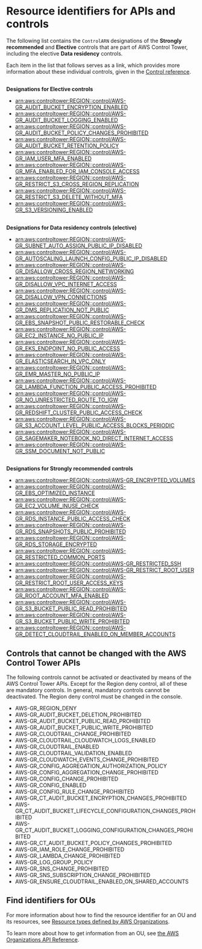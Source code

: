 # Resource identifiers for APIs and controls<a name="control-identifiers"></a>

The following list contains the `ControlARN` designations of the **Strongly recommended** and **Elective** controls that are part of AWS Control Tower, including the elective **Data residency** controls\. 

Each item in the list that follows serves as a link, which provides more information about these individual controls, given in the [Control reference](controls-reference.md)\.

## <a name="control-arns-for-elective-gr"></a>

**Designations for Elective controls**
+ [arn:aws:controltower:REGION::control/AWS\-GR\_AUDIT\_BUCKET\_ENCRYPTION\_ENABLED](https://docs.aws.amazon.com/controltower/latest/userguide/elective-controls.html#log-archive-encryption-enabled)
+ [arn:aws:controltower:REGION::control/AWS\-GR\_AUDIT\_BUCKET\_LOGGING\_ENABLED](https://docs.aws.amazon.com/controltower/latest/userguide/elective-controls.html#log-archive-access-enabled)
+ [arn:aws:controltower:REGION::control/AWS\-GR\_AUDIT\_BUCKET\_POLICY\_CHANGES\_PROHIBITED](https://docs.aws.amazon.com/controltower/latest/userguide/elective-controls.html#log-archive-policy-changes)
+ [arn:aws:controltower:REGION::control/AWS\-GR\_AUDIT\_BUCKET\_RETENTION\_POLICY](https://docs.aws.amazon.com/controltower/latest/userguide/elective-controls.html#log-archive-retention-policy)
+ [arn:aws:controltower:REGION::control/AWS\-GR\_IAM\_USER\_MFA\_ENABLED](https://docs.aws.amazon.com/controltower/latest/userguide/elective-controls.html#disallow-access-mfa) 
+ [arn:aws:controltower:REGION::control/AWS\-GR\_MFA\_ENABLED\_FOR\_IAM\_CONSOLE\_ACCESS](https://docs.aws.amazon.com/controltower/latest/userguide/elective-controls.html#disallow-console-access-mfa)
+ [arn:aws:controltower:REGION::control/AWS\-GR\_RESTRICT\_S3\_CROSS\_REGION\_REPLICATION](https://docs.aws.amazon.com/controltower/latest/userguide/elective-controls.html#disallow-s3-ccr)
+ [arn:aws:controltower:REGION::control/AWS\-GR\_RESTRICT\_S3\_DELETE\_WITHOUT\_MFA](https://docs.aws.amazon.com/controltower/latest/userguide/elective-controls.html#disallow-s3-delete-mfa)
+ [arn:aws:controltower:REGION::control/AWS\-GR\_S3\_VERSIONING\_ENABLED](https://docs.aws.amazon.com/controltower/latest/userguide/elective-controls.html#disallow-s3-no-versioning)

## <a name="control-arns-for-dr-gr"></a>

**Designations for Data residency controls \(elective\)**
+ [arn:aws:controltower:REGION::control/AWS\-GR\_SUBNET\_AUTO\_ASSIGN\_PUBLIC\_IP\_DISABLED](https://docs.aws.amazon.com/controltower/latest/userguide/data-residency-controls.html#subnet-auto-assign-public-ip-disabled) 
+ [arn:aws:controltower:REGION::control/AWS\-GR\_AUTOSCALING\_LAUNCH\_CONFIG\_PUBLIC\_IP\_DISABLED](https://docs.aws.amazon.com/controltower/latest/userguide/data-residency-controls.html#autoscaling-launch-config-public-ip-disabled) 
+ [arn:aws:controltower:REGION::control/AWS\-GR\_DISALLOW\_CROSS\_REGION\_NETWORKING](https://docs.aws.amazon.com/controltower/latest/userguide/data-residency-controls.html#prevent-cross-region-networking)
+ [arn:aws:controltower:REGION::control/AWS\-GR\_DISALLOW\_VPC\_INTERNET\_ACCESS](https://docs.aws.amazon.com/controltower/latest/userguide/data-residency-controls.html#disallow-vpc-internet-access) 
+ [arn:aws:controltower:REGION::control/AWS\-GR\_DISALLOW\_VPN\_CONNECTIONS](https://docs.aws.amazon.com/controltower/latest/userguide/data-residency-controls.html#prevent-vpn-connection) 
+ [arn:aws:controltower:REGION::control/AWS\-GR\_DMS\_REPLICATION\_NOT\_PUBLIC](https://docs.aws.amazon.com/controltower/latest/userguide/data-residency-controls.html#dms-replication-not-public) 
+ [arn:aws:controltower:REGION::control/AWS\-GR\_EBS\_SNAPSHOT\_PUBLIC\_RESTORABLE\_CHECK](https://docs.aws.amazon.com/controltower/latest/userguide/data-residency-controls.html#ebs-snapshot-public-restorable-check) 
+ [arn:aws:controltower:REGION::control/AWS\-GR\_EC2\_INSTANCE\_NO\_PUBLIC\_IP](https://docs.aws.amazon.com/controltower/latest/userguide/data-residency-controls.html#ec2-instance-no-public-ip)
+ [arn:aws:controltower:REGION::control/AWS\-GR\_EKS\_ENDPOINT\_NO\_PUBLIC\_ACCESS](https://docs.aws.amazon.com/controltower/latest/userguide/data-residency-controls.html#eks-endpoint-no-public-access)
+ [arn:aws:controltower:REGION::control/AWS\-GR\_ELASTICSEARCH\_IN\_VPC\_ONLY](https://docs.aws.amazon.com/controltower/latest/userguide/data-residency-controls.html#elasticsearch-in-vpc-only)
+ [arn:aws:controltower:REGION::control/AWS\-GR\_EMR\_MASTER\_NO\_PUBLIC\_IP](https://docs.aws.amazon.com/controltower/latest/userguide/data-residency-controls.html#emr-master-no-public-ip)
+ [arn:aws:controltower:REGION::control/AWS\-GR\_LAMBDA\_FUNCTION\_PUBLIC\_ACCESS\_PROHIBITED](https://docs.aws.amazon.com/controltower/latest/userguide/data-residency-controls.html#lambda-function-public-access-prohibited)
+ [arn:aws:controltower:REGION::control/AWS\-GR\_NO\_UNRESTRICTED\_ROUTE\_TO\_IGW](https://docs.aws.amazon.com/controltower/latest/userguide/data-residency-controls.html#no-unrestricted-route-to-igw)
+ [arn:aws:controltower:REGION::control/AWS\-GR\_REDSHIFT\_CLUSTER\_PUBLIC\_ACCESS\_CHECK](https://docs.aws.amazon.com/controltower/latest/userguide/data-residency-controls.html#redshift-cluster-public-access-check)
+ [arn:aws:controltower:REGION::control/AWS\-GR\_S3\_ACCOUNT\_LEVEL\_PUBLIC\_ACCESS\_BLOCKS\_PERIODIC](https://docs.aws.amazon.com/controltower/latest/userguide/data-residency-controls.html#s3-account-level-public-access-blocks-periodic)
+ [arn:aws:controltower:REGION::control/AWS\-GR\_SAGEMAKER\_NOTEBOOK\_NO\_DIRECT\_INTERNET\_ACCESS](https://docs.aws.amazon.com/controltower/latest/userguide/data-residency-controls.html#sagemaker-notebook-no-direct-internet-access)
+ [arn:aws:controltower:REGION::control/AWS\-GR\_SSM\_DOCUMENT\_NOT\_PUBLIC](https://docs.aws.amazon.com/controltower/latest/userguide/data-residency-controls.html#ssm-document-not-public)

## <a name="control-arns-for-sr-gr"></a>

**Designations for Strongly recommended controls**
+ [arn:aws:controltower:REGION::control/AWS\-GR\_ENCRYPTED\_VOLUMES](https://docs.aws.amazon.com/controltower/latest/userguide/strongly-recommended-controls.html#ebs-enable-encryption)
+ [arn:aws:controltower:REGION::control/AWS\-GR\_EBS\_OPTIMIZED\_INSTANCE](https://docs.aws.amazon.com/controltower/latest/userguide/strongly-recommended-controls.html#disallow-not-ebs-optimized)
+ [arn:aws:controltower:REGION::control/AWS\-GR\_EC2\_VOLUME\_INUSE\_CHECK](https://docs.aws.amazon.com/controltower/latest/userguide/strongly-recommended-controls.html#disallow-unattached-ebs)
+ [arn:aws:controltower:REGION::control/AWS\-GR\_RDS\_INSTANCE\_PUBLIC\_ACCESS\_CHECK](https://docs.aws.amazon.com/controltower/latest/userguide/strongly-recommended-controls.html#disallow-rds-public-access)
+ [arn:aws:controltower:REGION::control/AWS\-GR\_RDS\_SNAPSHOTS\_PUBLIC\_PROHIBITED](https://docs.aws.amazon.com/controltower/latest/userguide/strongly-recommended-controls.html#disallow-rds-snapshot-public-access)
+ [arn:aws:controltower:REGION::control/AWS\-GR\_RDS\_STORAGE\_ENCRYPTED](https://docs.aws.amazon.com/controltower/latest/userguide/strongly-recommended-controls.html#disallow-rds-storage-unencrypted)
+ [arn:aws:controltower:REGION::control/AWS\-GR\_RESTRICTED\_COMMON\_PORTS](https://docs.aws.amazon.com/controltower/latest/userguide/strongly-recommended-controls.html#rdp-disallow-internet )
+ [arn:aws:controltower:REGION::control/AWS\-GR\_RESTRICTED\_SSH](https://docs.aws.amazon.com/controltower/latest/userguide/strongly-recommended-controls.html#ssh-disallow-internet)
+ [arn:aws:controltower:REGION::control/AWS\-GR\_RESTRICT\_ROOT\_USER](https://docs.aws.amazon.com/controltower/latest/userguide/strongly-recommended-controls.html#disallow-root-auser-actions)
+ [arn:aws:controltower:REGION::control/AWS\-GR\_RESTRICT\_ROOT\_USER\_ACCESS\_KEYS](https://docs.aws.amazon.com/controltower/latest/userguide/strongly-recommended-controls.html#disallow-root-access-keys)
+ [arn:aws:controltower:REGION::control/AWS\-GR\_ROOT\_ACCOUNT\_MFA\_ENABLED](https://docs.aws.amazon.com/controltower/latest/userguide/strongly-recommended-controls.html#enable-root-mfa)
+ [arn:aws:controltower:REGION::control/AWS\-GR\_S3\_BUCKET\_PUBLIC\_READ\_PROHIBITED](https://docs.aws.amazon.com/controltower/latest/userguide/strongly-recommended-controls.html#s3-disallow-public-read)
+ [arn:aws:controltower:REGION::control/AWS\-GR\_S3\_BUCKET\_PUBLIC\_WRITE\_PROHIBITED](https://docs.aws.amazon.com/controltower/latest/userguide/strongly-recommended-controls.html#s3-disallow-public-write)
+ [arn:aws:controltower:REGION::control/AWS\-GR\_DETECT\_CLOUDTRAIL\_ENABLED\_ON\_MEMBER\_ACCOUNTS](https://docs.aws.amazon.com/controltower/latest/userguide/strongly-recommended-controls.html#ensure-cloudtrail-enabled-recommended)

## Controls that cannot be changed with the AWS Control Tower APIs<a name="cannot-change-with-gr-api"></a>

The following controls cannot be activated or deactivated by means of the AWS Control Tower APIs\. Except for the Region deny control, all of these are mandatory controls\. In general, mandatory controls cannot be deactivated\. The Region deny control must be changed in the console\.
+ AWS\-GR\_REGION\_DENY
+ AWS\-GR\_AUDIT\_BUCKET\_DELETION\_PROHIBITED
+ AWS\-GR\_AUDIT\_BUCKET\_PUBLIC\_READ\_PROHIBITED
+ AWS\-GR\_AUDIT\_BUCKET\_PUBLIC\_WRITE\_PROHIBITED
+ AWS\-GR\_CLOUDTRAIL\_CHANGE\_PROHIBITED
+ AWS\-GR\_CLOUDTRAIL\_CLOUDWATCH\_LOGS\_ENABLED
+ AWS\-GR\_CLOUDTRAIL\_ENABLED
+ AWS\-GR\_CLOUDTRAIL\_VALIDATION\_ENABLED
+ AWS\-GR\_CLOUDWATCH\_EVENTS\_CHANGE\_PROHIBITED
+ AWS\-GR\_CONFIG\_AGGREGATION\_AUTHORIZATION\_POLICY
+ AWS\-GR\_CONFIG\_AGGREGATION\_CHANGE\_PROHIBITED
+ AWS\-GR\_CONFIG\_CHANGE\_PROHIBITED
+ AWS\-GR\_CONFIG\_ENABLED
+ AWS\-GR\_CONFIG\_RULE\_CHANGE\_PROHIBITED
+ AWS\-GR\_CT\_AUDIT\_BUCKET\_ENCRYPTION\_CHANGES\_PROHIBITED
+ AWS\-GR\_CT\_AUDIT\_BUCKET\_LIFECYCLE\_CONFIGURATION\_CHANGES\_PROHIBITED
+ AWS\-GR\_CT\_AUDIT\_BUCKET\_LOGGING\_CONFIGURATION\_CHANGES\_PROHIBITED
+ AWS\-GR\_CT\_AUDIT\_BUCKET\_POLICY\_CHANGES\_PROHIBITED
+ AWS\-GR\_IAM\_ROLE\_CHANGE\_PROHIBITED
+ AWS\-GR\_LAMBDA\_CHANGE\_PROHIBITED
+ AWS\-GR\_LOG\_GROUP\_POLICY
+ AWS\-GR\_SNS\_CHANGE\_PROHIBITED
+ AWS\-GR\_SNS\_SUBSCRIPTION\_CHANGE\_PROHIBITED
+ AWS\-GR\_ENSURE\_CLOUDTRAIL\_ENABLED\_ON\_SHARED\_ACCOUNTS

## Find identifiers for OUs<a name="identifiers-for-ous"></a>

For more information about how to find the resource identifier for an OU and its resources, see [Resource types defined by AWS Organizations](https://docs.aws.amazon.com/service-authorization/latest/reference/list_awsorganizations.html#awsorganizations-resources-for-iam-policies)\.

To learn more about how to get information from an OU, see [the AWS Organizations API Reference](https://docs.aws.amazon.com/organizations/latest/APIReference/API_DescribeOrganizationalUnit.html)\.